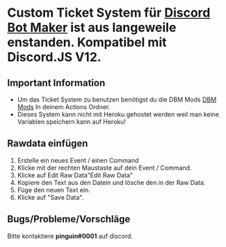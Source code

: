 # Custom Ticket System für [Discord Bot Maker](https://store.steampowered.com/app/682130/Discord_Bot_Maker/) ist aus langeweile enstanden. Kompatibel mit Discord.JS V12.

## Important Information
- Um das Ticket System zu benutzen benötigst du die DBM Mods [DBM Mods](https://dbm-network.github.io/download-git/#/home?url=https://github.com/dbm-network/mods/tree/master/actions) In deinem Actions Ordner. 
- Dieses System kann nicht mit Heroku gehostet werden weil man keine Variablen speichern kann auf Heroku!

## Rawdata einfügen
1. Erstelle ein neues Event / einen Command
2. Klicke mit der rechten Maustaste auf dein Event / Command.
3. Klicke auf Edit Raw Data"Edit Raw Data"
4. Kopiere den Text aus den Datein und lösche den in der Raw Data.
5. Füge den neuen Text ein.
5. Klicke auf "Save Data".



## Bugs/Probleme/Vorschläge
Bitte kontaktiere **pinguin#0001** auf discord.


